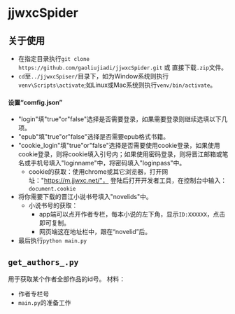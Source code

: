 # jjwxcSpider
## 关于使用
- 在指定目录执行`git clone https://github.com/gaoliujiadi/jjwxcSpider.git` 或 直接下载`.zip`文件。
- `cd`至`../jjwxcSpiser/`目录下，如为Window系统则执行`venv\Scripts\activate`;如Linux或Mac系统则执行`venv/bin/activate`。
#### 设置“comfig.json”
- "login"填"true"or"false"选择是否需要登录，如果需要登录则继续选填以下几项。
- "epub"填"true"or"false"选择是否需要epub格式书籍。
- "cookie_login"填"true"or"false"选择是否需要使用cookie登录，如果使用cookie登录，则将cookie填入引号内；如果使用密码登录，则将晋江邮箱或笔名或手机号填入"loginname"中，将密码填入"loginpass"中。
  - cookie的获取：使用chrome或其它浏览器，打开网址："https://m.jjwxc.net/"，
  登陆后打开开发者工具，在控制台中输入：`document.cookie`
- 将你需要下载的晋江小说书号填入"novelids"中。
  - 小说书号的获取：
    - app端可以点开作者专栏，每本小说的左下角，显示`ID:XXXXXX`，点击即可复制。
    - 网页端这在地址栏中，跟在“novelid”后。
- 最后执行`python main.py`

## `get_authors_.py`
用于获取某个作者全部作品的id号。
材料：
- 作者专栏号
- `main.py`的准备工作